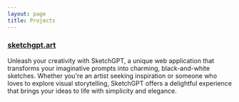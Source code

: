 ```yaml
---
layout: page
title: Projects
---
```


### [sketchgpt.art](https://sketchgpt.art)

Unleash your creativity with SketchGPT, a unique web application that transforms your imaginative prompts into charming, black-and-white sketches. Whether you're an artist seeking inspiration or someone who loves to explore visual storytelling, SketchGPT offers a delightful experience that brings your ideas to life with simplicity and elegance.
